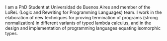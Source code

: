 I am a PhD Student at Universidad de Buenos Aires and member of the LoReL (Logic and Rewriting for Programming Languages) team. I work in the elaboration of new techniques for proving termination of programs (strong normalization) in different variants of typed lambda calculus, and in the design and implementation of programming languages equating isomorphic types.
